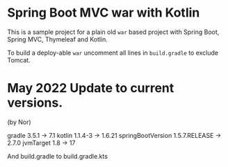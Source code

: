 # Spring Boot MVC war with Kotlin

This is a sample project for a plain old `war` based project with Spring Boot, Spring MVC, Thymeleaf and Kotlin.

To build a deploy-able `war` uncomment all lines in `build.gradle` to exclude Tomcat.

# May 2022 Update to current versions.
(by Nor)

gradle 3.5.1 -> 7.1
kotlin 1.1.4-3 -> 1.6.21
springBootVersion 1.5.7.RELEASE -> 2.7.0
jvmTarget 1.8 -> 17

And build.gradle to build.gradle.kts
